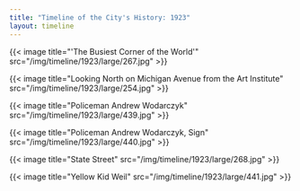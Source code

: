 ```yaml
---
title: "Timeline of the City's History: 1923"
layout: timeline
---
```


{{< image title="'The Busiest Corner of the World'" src="/img/timeline/1923/large/267.jpg" >}}

{{< image title="Looking North on Michigan Avenue from the Art Institute" src="/img/timeline/1923/large/254.jpg" >}}

{{< image title="Policeman Andrew Wodarczyk" src="/img/timeline/1923/large/439.jpg" >}}

{{< image title="Policeman Andrew Wodarczyk, Sign" src="/img/timeline/1923/large/440.jpg" >}}

{{< image title="State Street" src="/img/timeline/1923/large/268.jpg" >}}

{{< image title="Yellow Kid Weil" src="/img/timeline/1923/large/441.jpg" >}}
